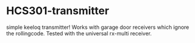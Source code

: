 # HCS301-transmitter
simple keeloq transmitter! Works with garage door receivers which ignore the rollingcode. Tested with the universal rx-multi receiver.
